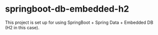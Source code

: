 # springboot-db-embedded-h2

This project is set up for using SpringBoot + Spring Data + Embedded DB (H2 in this case).
